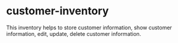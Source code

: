 # customer-inventory
This inventory helps to store customer information, show customer information, edit, update, delete customer information.
